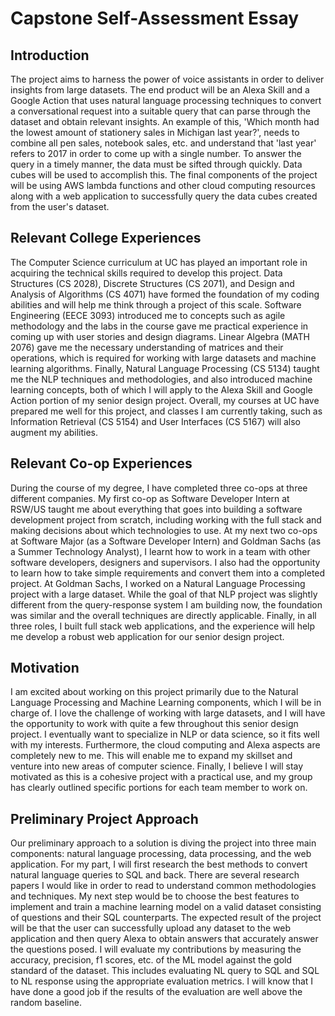 # Capstone Self-Assessment Essay

## Introduction
The project aims to harness the power of voice assistants in order to deliver insights from large datasets. The end product will be an Alexa Skill and a Google Action that uses natural language processing techniques to convert a conversational request into a suitable query that can parse through the dataset and obtain relevant insights. An example of this, 'Which month had the lowest amount of stationery sales in Michigan last year?', needs to combine all pen sales, notebook sales, etc. and understand that 'last year' refers to 2017 in order to come up with a single number. To answer the query in a timely manner, the data must be sifted through quickly. Data cubes will be used to accomplish this. The final components of the project will be using AWS lambda functions and other cloud computing resources along with a web application to successfully query the data cubes created from the user's dataset.

## Relevant College Experiences
The Computer Science curriculum at UC has played an important role in acquiring the technical skills required to develop this project. Data Structures (CS 2028), Discrete Structures (CS 2071), and Design and Analysis of Algorithms (CS 4071) have formed the foundation of my coding abilities and will help me think through a project of this scale. Software Engineering (EECE 3093) introduced me to concepts such as agile methodology and the labs in the course gave me practical experience in coming up with user stories and design diagrams. Linear Algebra (MATH 2076) gave me the necessary understanding of matrices and their operations, which is required for working with large datasets and machine learning algorithms. Finally, Natural Language Processing (CS 5134) taught me the NLP techniques and methodologies, and also introduced machine learning concepts, both of which I will apply to the Alexa Skill and Google Action portion of my senior design project. Overall, my courses at UC have prepared me well for this project, and classes I am currently taking, such as Information Retrieval (CS 5154) and User Interfaces (CS 5167) will also augment my abilities.

## Relevant Co-op Experiences
During the course of my degree, I have completed three co-ops at three different companies. My first co-op as Software Developer Intern at RSW/US taught me about everything that goes into building a software development project from scratch, including working with the full stack and making decisions about which technologies to use. At my next two co-ops at Software Major (as a Software Developer Intern) and Goldman Sachs (as a Summer Technology Analyst), I learnt how to work in a team with other software developers, designers and supervisors. I also had the opportunity to learn how to take simple requirements and convert them into a completed project. At Goldman Sachs, I worked on a Natural Language Processing project with a large dataset. While the goal of that NLP project was slightly different from the query-response system I am building now, the foundation was similar and the overall techniques are directly applicable. Finally, in all three roles, I built full stack web applications, and the experience will help me develop a robust web application for our senior design project.  

## Motivation
I am excited about working on this project primarily due to the Natural Language Processing and Machine Learning components, which I will be in charge of. I love the challenge of working with large datasets, and I will have the opportunity to work with quite a few throughout this senior design project. I eventually want to specialize in NLP or data science, so it fits well with my interests. Furthermore, the cloud computing and Alexa aspects are completely new to me. This will enable me to expand my skillset and venture into new areas of computer science. Finally, I believe I will stay motivated as this is a cohesive project with a practical use, and my group has clearly outlined specific portions for each team member to work on.

## Preliminary Project Approach
Our preliminary approach to a solution is diving the project into three main components: natural language processing, data processing, and the web application. For my part, I will first research the best methods to convert natural language queries to SQL and back. There are several research papers I would like in order to read to understand common methodologies and techniques. My next step would be to choose the best features to implement and train a machine learning model on a valid dataset consisting of questions and their SQL counterparts. The expected result of the project will be that the user can successfully upload any dataset to the web application and then query Alexa to obtain answers that accurately answer the questions posed. I will evaluate my contributions by measuring the  accuracy, precision, f1 scores, etc. of the ML model against the gold standard of the dataset. This includes evaluating NL query to SQL and SQL to NL response using the appropriate evaluation metrics. I will know that I have done a good job if the results of the evaluation are well above the random baseline.
